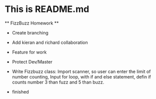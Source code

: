 # This is README.md

** FizzBuzz Homework **

* Create branching 
* Add kieran and richard collaboration
* Feature for work
* Protect Dev/Master

* Write Fizzbuzz class:
 Import scanner, so user can enter the limit of number counting,
  Input for loop,
  with if and else statement,
  defin if counts number 3 than fuzz and 5 than buzz.
 
* finished 
